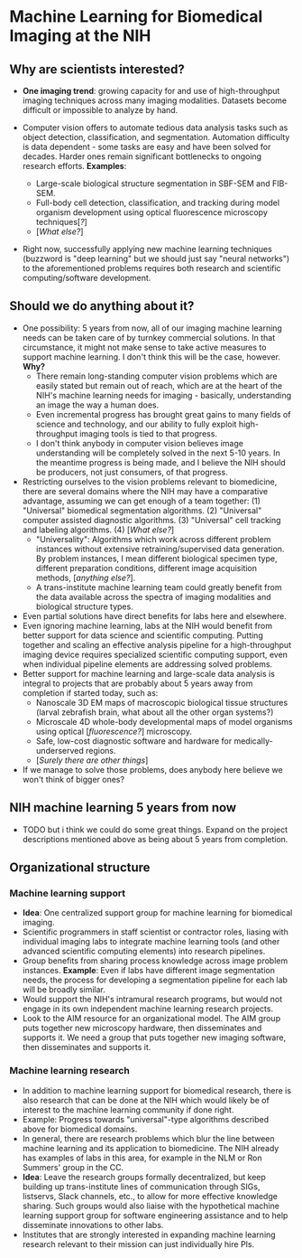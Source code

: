 # Machine Learning for Biomedical Imaging at the NIH

## Why are scientists interested?

* **One imaging trend**: growing capacity for and use of high-throughput imaging techniques across many imaging modalities. Datasets become difficult or impossible to analyze by hand.

* Computer vision offers to automate tedious data analysis tasks such as object detection, classification, and segmentation. Automation difficulty is data dependent - some tasks are easy and have been solved for decades. Harder ones remain significant bottlenecks to ongoing research efforts. **Examples**:
  - Large-scale biological structure segmentation in SBF-SEM and FIB-SEM.
  - Full-body cell detection, classification, and tracking during model organism development using optical fluorescence microscopy techniques[_?_]
  - [_What else?_]

* Right now, successfully applying new machine learning techniques (buzzword is "deep learning" but we should just say "neural networks") to the aforementioned problems requires both research and scientific computing/software development.

## Should we do anything about it?

* One possibility: 5 years from now, all of our imaging machine learning needs can be taken care of by turnkey commercial solutions. In that circumstance, it might not make sense to take active measures to support machine learning. I don't think this will be the case, however. **Why?**
  - There remain long-standing computer vision problems which are easily stated but remain out of reach, which are at the heart of the NIH's machine learning needs for imaging - basically, understanding an image the way a human does. 
  - Even incremental progress has brought great gains to many fields of science and technology, and our ability to fully exploit high-throughput imaging tools is tied to that progress. 
  - I don't think anybody in computer vision believes image understanding will be completely solved in the next 5-10 years. In the meantime progress is being made, and I believe the NIH should be producers, not just consumers, of that progress.
* Restricting ourselves to the vision problems relevant to biomedicine, there are several domains where the NIH may have a comparative advantage, assuming we can get enough of a team together:
  (1) "Universal" biomedical segmentation algorithms.
  (2) "Universal" computer assisted diagnostic algorithms.
  (3) "Universal" cell tracking and labeling algorithms.
  (4) [_What else?_]
  - "Universality": Algorithms which work across different problem instances without extensive retraining/supervised data generation. By problem instances, I mean different biological specimen type, different preparation conditions, different image acquisition methods, [_anything else?_].
  - A trans-institute machine learning team could greatly benefit from the data available across the spectra of imaging modalities and biological structure types.
* Even partial solutions have direct benefits for labs here and elsewhere.
* Even ignoring machine learning, labs at the NIH would benefit from better support for data science and scientific computing. Putting together and scaling an effective analysis pipeline for a high-throughput imaging device requires specialized scientific computing support, even when individual pipeline elements are addressing solved problems.
* Better support for machine learning and large-scale data analysis is integral to projects that are probably about 5 years away from completion if started today, such as:
  - Nanoscale 3D EM maps of macroscopic biological tissue structures (larval zebrafish brain, what about all the other organ systems?)
  - Microscale 4D whole-body developmental maps of model organisms using optical [_fluorescence?_] microscopy.
  - Safe, low-cost diagnostic software and hardware for medically-underserved regions. 
  - [_Surely there are other things_]
* If we manage to solve those problems, does anybody here believe we won't think of bigger ones?

## NIH machine learning 5 years from now

* TODO but i think we could do some great things. Expand on the project descriptions mentioned above as being about 5 years from completion.

## Organizational structure

### Machine learning support

* **Idea**: One centralized support group for machine learning for biomedical imaging.
* Scientific programmers in staff scientist or contractor roles, liasing with individual imaging labs to integrate machine learning tools (and other advanced scientific computing elements) into research pipelines.
* Group benefits from sharing process knowledge across image problem instances. **Example**: Even if labs have different image segmentation needs, the process for developing a segmentation pipeline for each lab will be broadly similar.
* Would support the NIH's intramural research programs, but would not engage in its own independent machine learning research projects.
* Look to the AIM resource for an organizational model. The AIM group puts together new microscopy hardware, then disseminates and supports it. We need a group that puts together new imaging software, then disseminates and supports it.

### Machine learning research

* In addition to machine learning support for biomedical research, there is also research that can be done at the NIH which would likely be of interest to the machine learning community if done right.
* Example: Progress towards "universal"-type algorithms described above for biomedical domains.
* In general, there are research problems which blur the line between machine learning and its application to biomedicine. The NIH already has examples of labs in this area, for example in the NLM or Ron Summers' group in the CC.
* **Idea**: Leave the research groups formally decentralized, but keep building up trans-institute lines of communication through SIGs, listservs, Slack channels, etc., to allow for more effective knowledge sharing. Such groups would also liaise with the hypothetical machine learning support group for software engineering assistance and to help disseminate innovations to other labs.
* Institutes that are strongly interested in expanding machine learning research relevant to their mission can just individually hire PIs.
